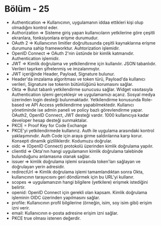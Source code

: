 #   Bölüm - 25


*   Authentication => Kullanıcının, uygulamanın iddaa ettikleri kişi olup olmadığını kontrol eder.
*   Authorization => Sisteme giriş yapan kullanıcıların yetkilerine göre çeşitli ekranlara, fonksiyonlara erişme durumudur.
*   OAuth 2 => Kullanıcının limitler doğrultusunda çeşitli kaynaklarına erişme durumuna sahip frameworktur. Auhtorization işlemidir.
*   OpenID Connect => OAuth 2'nin üstünde bir kimlik katmanıdır. Authentication işlemidir.
*   JWT => Kimlik doğrulama ve yetkilendirme için kullanılır. JSON tabanlıdır. Verileri taşırken şifrelenmiş ve imzalanmıştır.
*    JWT içeriğinde Header, Payload, Signature bulunur.
*   Header'da imzalama algoritması ve token türü, Payload'da kullanıcı verileri, Signature ise tokenin bütünlüğünü korumasını sağlar.
*   Okta => Bulut tabanlı yetkilendirme sunucusu sağlar. Widget vasıtasıyla Authentication işlemi gerçekleşir ve uygulamamızı açarız. Sosyal medya üzerinden login desteği bulunmaktadır. Yetkilendirme konusunda Role-based ve API Access yetkilendirme yapabilmektedir. Kullanıcı yönetiminde ise admin paneli ve policy bazlı görevlendirme yapar. OAuth2, OpenID Connect, JWT desteği vardır. 1000 kullanıcıya kadar developer hesap desteği sunmaktalar.
*   PKCE = Proof Key for Code Exchange
*   PKCE'yi yetkilendirmede kullanırız. Auth ile uygulama arasındaki kontrol yaklaşımınıdır. Auth Code için araya girme saldırılarına karşı korur. Konsepti dinamik gizliliklerdir. Kodumuzu doğrular.
*   oidc => (OpenID Connect) protokolü üzerinden kimlik doğrulama yapılır.
*   clientId => Okta'nın hangi uygulamanın kimlik doğrulama talebinde bulunduğunu anlamasına olanak sağlar.
*   issuer => kimlik doğrulama işlemi sırasında token'ları sağlayan ve doğrulayan yerin adresidir.
*   redirectUrl => Kimlik doğrulama işlemi tamamlandıktan sonra Okta, kullanıcının tarayıcısını geri döndürmek için bu URL'yi kullanır.
*    scopes => uygulamanızın hangi bilgilere (yetkilere) erişmek istediğini belirtir. 
*   openid: OpenID Connect için gerekli olan kapsam. Kimlik doğrulama işleminin OIDC üzerinden yapılmasını sağlar.
*   profile: Kullanıcının profil bilgilerine (örneğin, isim, soy isim gibi) erişim izni verir.
*   email: Kullanıcının e-posta adresine erişim izni sağlar.
*   PKCE true olması istenen değerdir.
